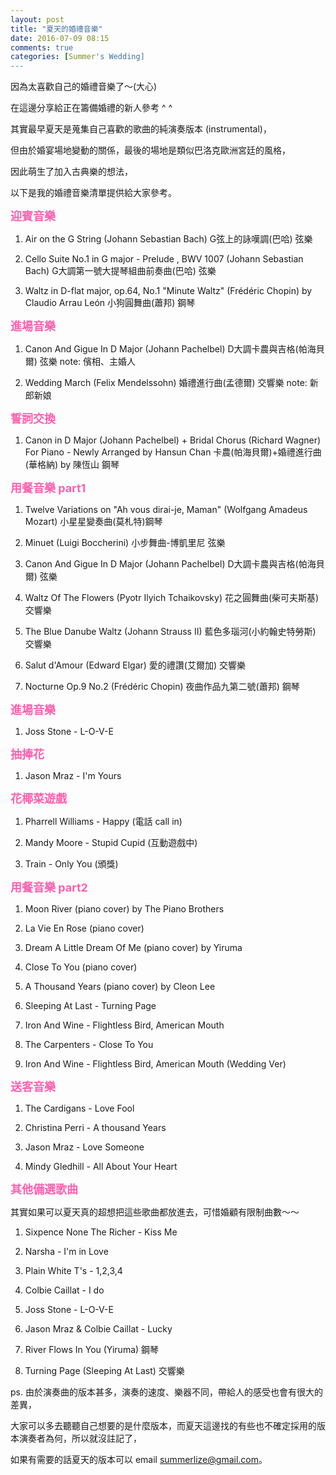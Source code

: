 ```yaml
---
layout: post
title: "夏天的婚禮音樂"
date: 2016-07-09 08:15
comments: true
categories: [Summer's Wedding]
---
```


因為太喜歡自己的婚禮音樂了～(大心)

在這邊分享給正在籌備婚禮的新人參考 ^ ^

其實最早夏天是蒐集自己喜歡的歌曲的純演奏版本 (instrumental)，

但由於婚宴場地變動的關係，最後的場地是類似巴洛克歐洲宮廷的風格，

因此萌生了加入古典樂的想法，

以下是我的婚禮音樂清單提供給大家參考。

<b><font size="+1" color="#FF60AF">迎賓音樂</font></b>
	
1.  Air on the G String (Johann Sebastian Bach) G弦上的詠嘆調(巴哈) 弦樂

1.  Cello Suite No.1 in G major - Prelude , BWV 1007 (Johann Sebastian Bach) G大調第一號大提琴組曲前奏曲(巴哈) 弦樂

1.  Waltz in D-flat major, op.64, No.1 "Minute Waltz" (Frédéric Chopin) by Claudio Arrau León 小狗圓舞曲(蕭邦) 鋼琴


<b><font size="+1" color="#FF60AF">進場音樂</font></b>

1.  Canon And Gigue In D Major (Johann Pachelbel) D大調卡農與吉格(帕海貝爾) 弦樂 note: 儐相、主婚人

1.  Wedding March (Felix Mendelssohn) 婚禮進行曲(孟德爾) 交響樂 note: 新郎新娘


<b><font size="+1" color="#FF60AF">誓詞交換</font></b>

1.  Canon in D Major (Johann Pachelbel) + Bridal Chorus (Richard Wagner) For Piano - Newly Arranged by Hansun Chan
卡農(帕海貝爾)+婚禮進行曲(華格納) by 陳恆山 鋼琴


<b><font size="+1" color="#FF60AF">用餐音樂 part1</font></b>

1.  Twelve Variations on "Ah vous dirai-je, Maman" (Wolfgang Amadeus Mozart) 小星星變奏曲(莫札特)鋼琴

1.  Minuet (Luigi Boccherini) 小步舞曲-博凱里尼 弦樂

1.  Canon And Gigue In D Major (Johann Pachelbel) D大調卡農與吉格(帕海貝爾) 弦樂

1.  Waltz Of The Flowers (Pyotr Ilyich Tchaikovsky) 花之圓舞曲(柴可夫斯基) 交響樂

1.  The Blue Danube Waltz (Johann Strauss II) 藍色多瑙河(小約翰史特勞斯) 交響樂

1.  Salut d'Amour (Edward Elgar) 愛的禮讚(艾爾加) 交響樂

1.  Nocturne Op.9 No.2 (Frédéric Chopin) 夜曲作品九第二號(蕭邦) 鋼琴

<b><font size="+1" color="#FF60AF">進場音樂</font></b>

1.  Joss Stone - L-O-V-E

<b><font size="+1" color="#FF60AF">抽捧花</font></b>

1.  Jason Mraz - I'm Yours

<b><font size="+1" color="#FF60AF">花椰菜遊戲</font></b>

1.  Pharrell Williams - Happy (電話 call in)

1.  Mandy Moore - Stupid Cupid (互動遊戲中)

1.  Train - Only You (頒獎)

<b><font size="+1" color="#FF60AF">用餐音樂 part2</font></b>

1.  Moon River (piano cover) by The Piano Brothers

1.  La Vie En Rose (piano cover)

1.  Dream A Little Dream Of Me (piano cover) by Yiruma

1.  Close To You (piano cover)

1.  A Thousand Years (piano cover) by Cleon Lee

1.  Sleeping At Last - Turning Page

1.  Iron And Wine - Flightless Bird, American Mouth

1.  The Carpenters - Close To You

1.  Iron And Wine - Flightless Bird, American Mouth (Wedding Ver)

<b><font size="+1" color="#FF60AF">送客音樂</font></b>

1.  The Cardigans - Love Fool

1.  Christina Perri - A thousand Years

1.  Jason Mraz - Love Someone

1.  Mindy Gledhill - All About Your Heart


<b><font size="+1" color="#FF60AF">其他備選歌曲</font></b>

其實如果可以夏天真的超想把這些歌曲都放進去，可惜婚顧有限制曲數～～

1.  Sixpence None The Richer - Kiss Me

1.  Narsha - I'm in Love

1.  Plain White T's - 1,2,3,4

1.  Colbie Caillat - I do

1.  Joss Stone - L-O-V-E

1.  Jason Mraz & Colbie Caillat - Lucky

1.  River Flows In You (Yiruma) 鋼琴

1.  Turning Page (Sleeping At Last) 交響樂 

ps. 由於演奏曲的版本甚多，演奏的速度、樂器不同，帶給人的感受也會有很大的差異，

大家可以多去聽聽自己想要的是什麼版本，而夏天這邊找的有些也不確定採用的版本演奏者為何，所以就沒註記了，

如果有需要的話夏天的版本可以 email [summerlize@gmail.com](mailto:summerlize@gmail.com)。